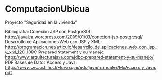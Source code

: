 # ComputacionUbicua
Proyecto "Seguridad en la vivienda"

Bibliografia:
Conexión JSP con PostgreSQL: 
	https://javalea.wordpress.com/2009/01/09/conexion-jsp-postgresql/
Desarrollo de Aplicaciones Web con JSP y XML:
	https://programacion.net/articulo/desarrollo_de_aplicaciones_web_con_jsp_y_xml_120
JDBC Prepared Statement y su manejo:
	https://www.arquitecturajava.com/jdbc-prepared-statement-y-su-manejo/
PDF Bases de Datos Access y Java:
	https://www.cec.uchile.cl/~luvasque/edo/java/manuales/MsAccess_y_Java.pdf